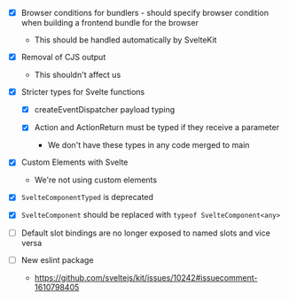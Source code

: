 - [x] Browser conditions for bundlers - should specify browser condition when building a frontend bundle for the browser

  - This should be handled automatically by SvelteKit

- [x] Removal of CJS output

  - This shouldn't affect us

- [x] Stricter types for Svelte functions

  - [x] createEventDispatcher payload typing

  - [x] Action and ActionReturn must be typed if they receive a parameter

    - We don't have these types in any code merged to main

- [x] Custom Elements with Svelte

  - We're not using custom elements

- [x] `SvelteComponentTyped` is deprecated

- [x] `SvelteComponent` should be replaced with `typeof SvelteComponent<any>`

- [ ] Default slot bindings are no longer exposed to named slots and vice versa

- [ ] New eslint package
  - https://github.com/sveltejs/kit/issues/10242#issuecomment-1610798405
